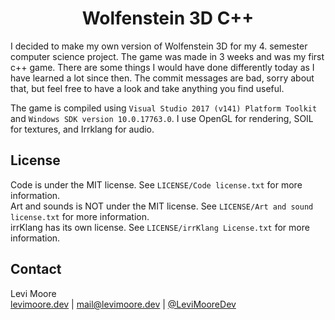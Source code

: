 <p align="center">
  <h1 align="center">Wolfenstein 3D C++</h1>
</p>

I decided to make my own version of Wolfenstein 3D for my 4. semester computer science project. The game was made in 3 weeks and was my first c++ game. There are some things I would have done differently today as I have learned a lot since then. The commit messages are bad, sorry about that, but feel free to have a look and take anything you find useful.

The game is compiled using `Visual Studio 2017 (v141) Platform Toolkit` and `Windows SDK version 10.0.17763.0`. I use OpenGL for rendering, SOIL for textures, and Irrklang for audio.


<!-- LICENSE -->
## License
Code is under the MIT license. See `LICENSE/Code license.txt` for more information.<br>
Art and sounds is NOT under the MIT license. See `LICENSE/Art and sound license.txt` for more information.<br>
irrKlang has its own license. See `LICENSE/irrKlang License.txt` for more information.

<!-- CONTACT -->
## Contact
Levi Moore<br>[levimoore.dev](https://levimoore.dev)  | mail@levimoore.dev | [@LeviMooreDev](https://twitter.com/LeviMooreDev)

